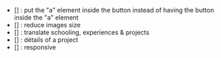 - [] : put the "a" element inside the button instead of having the button inside the "a" element
- [] : reduce images size
- [] : translate schooling, experiences & projects
- [] : détails of a project
- [] : responsive